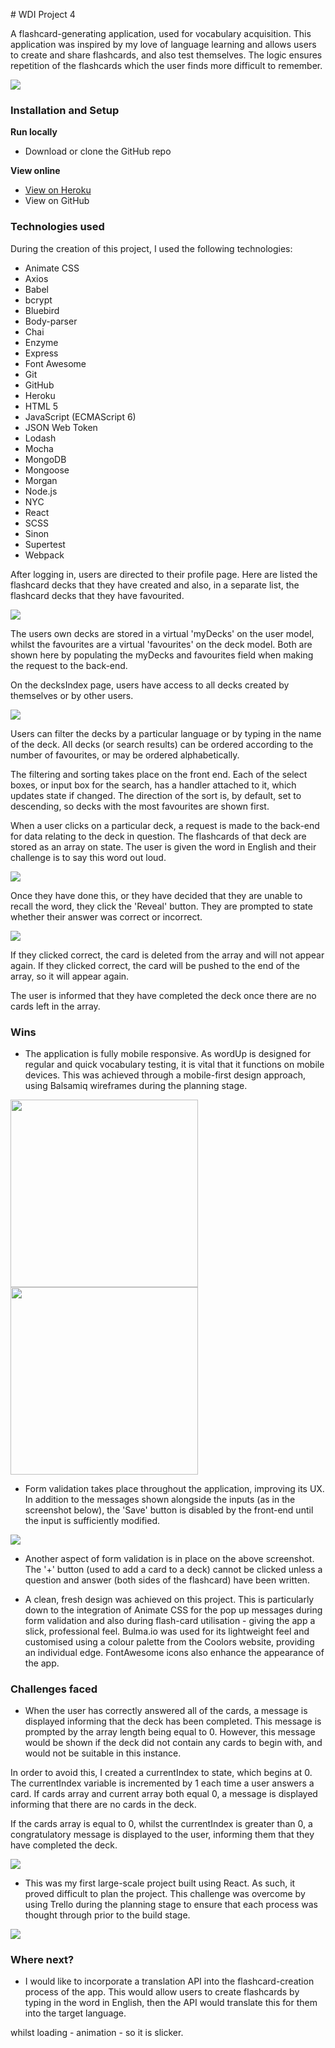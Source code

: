 # WDI Project 4

A flashcard-generating application, used for vocabulary acquisition. This application was inspired by my love of language learning and allows users to create and share flashcards, and also test themselves. The logic ensures repetition of the flashcards which the user finds more difficult to remember.

<kbd>
  <img src="src/assets/images/screenshots/landing-page.png" />
</kbd>

### Installation and Setup

**Run locally**

* Download or clone the GitHub repo

**View online**

* [View on Heroku](https://mysterious-anchorage-60146.herokuapp.com)
* View on GitHub

### Technologies used

During the creation of this project, I used the following technologies:

* Animate CSS
* Axios
* Babel
* bcrypt
* Bluebird
* Body-parser
* Chai
* Enzyme
* Express
* Font Awesome
* Git
* GitHub
* Heroku
* HTML 5
* JavaScript (ECMAScript 6)
* JSON Web Token
* Lodash
* Mocha
* MongoDB
* Mongoose
* Morgan
* Node.js
* NYC
* React
* SCSS
* Sinon
* Supertest
* Webpack

After logging in, users are directed to their profile page. Here are listed the flashcard decks that they have created and also, in a separate list, the flashcard decks that they have favourited.

<kbd>
  <img src="src/assets/images/screenshots/profile-page.png" />
</kbd>

The users own decks are stored in a virtual 'myDecks' on the user model, whilst the favourites are a virtual 'favourites' on the deck model. Both are shown here by populating the myDecks and favourites field when making the request to the back-end.

On the decksIndex page, users have access to all decks created by themselves or by other users.

<kbd>
  <img src="src/assets/images/screenshots/decks-index.png" />
</kbd>

Users can filter the decks by a particular language or by typing in the name of the deck. All decks (or search results) can be ordered according to the number of favourites, or may be ordered alphabetically.

The filtering and sorting takes place on the front end. Each of the select boxes, or input box for the search, has a handler attached to it, which updates state if changed. The direction of the sort is, by default, set to descending, so decks with the most favourites are shown first.

When a user clicks on a particular deck, a request is made to the back-end for data relating to the deck in question. The flashcards of that deck are stored as an array on state. The user is given the word in English and their challenge is to say this word out loud.

<kbd>
  <img src="src/assets/images/screenshots/decks-show1.png" />
</kbd>

Once they have done this, or they have decided that they are unable to recall the word, they click the 'Reveal' button. They are prompted to state whether their answer was correct or incorrect.

<kbd>
  <img src="src/assets/images/screenshots/decks-show2.png" />
</kbd>

If they clicked correct, the card is deleted from the array and will not appear again. If they clicked correct, the card will be pushed to the end of the array, so it will appear again.

The user is informed that they have completed the deck once there are no cards left in the array.

### Wins

* The application is fully mobile responsive. As wordUp is designed for regular and quick vocabulary testing, it is vital that it functions on mobile devices. This was achieved through a mobile-first design approach, using Balsamiq wireframes during the planning stage.

<img src="src/assets/images/screenshots/decks-show-mobile.png" height="300" /><img src="src/assets/images/screenshots/decks-index-mobile.png" height="300" />

* Form validation takes place throughout the application, improving its UX. In addition to the messages shown alongside the inputs (as in the screenshot below), the 'Save' button is disabled by the front-end until the input is sufficiently modified.

<kbd>
  <img src="src/assets/images/screenshots/form-validation.png" />
</kbd>

* Another aspect of form validation is in place on the above screenshot. The '+' button (used to add a card to a deck) cannot be clicked unless a question and answer (both sides of the flashcard) have been written.

* A clean, fresh design was achieved on this project. This is particularly down to the integration of Animate CSS for the pop up messages during form validation and also during flash-card utilisation - giving the app a slick, professional feel. Bulma.io was used for its lightweight feel and customised using a colour palette from the Coolors website, providing an individual edge. FontAwesome icons also enhance the appearance of the app.

### Challenges faced

* When the user has correctly answered all of the cards, a message is displayed informing that the deck has been completed. This message is prompted by the array length being equal to 0. However, this message would be shown if the deck did not contain any cards to begin with, and would not be suitable in this instance.

In order to avoid this, I created a currentIndex to state, which begins at 0. The currentIndex variable is incremented by 1 each time a user answers a card. If cards array and current array both equal 0, a message is displayed informing that there are no cards in the deck.

If the cards array is equal to 0, whilst the currentIndex is greater than 0, a congratulatory message is displayed to the user, informing them that they have completed the deck.

<kbd>
  <img src="src/assets/images/screenshots/no-cards-message.png" />
</kbd>

* This was my first large-scale project built using React. As such, it proved difficult to plan the project. This challenge was overcome by using Trello during the planning stage to ensure that each process was thought through prior to the build stage.

<kbd>
  <img src="src/assets/images/screenshots/trello-board.png" />
</kbd>

### Where next?

* I would like to incorporate a translation API into the flashcard-creation process of the app. This would allow users to create flashcards by typing in the word in English, then the API would translate this for them into the target language.

whilst loading - animation - so it is slicker.
